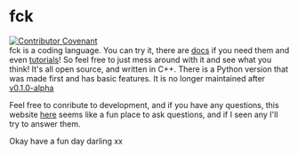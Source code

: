 # fck  
[![Contributor Covenant](https://img.shields.io/badge/Contributor%20Covenant-2.0-4baaaa.svg)](code_of_conduct.md)  
fck is a coding language. You can try it, there are [docs](https://RosiePuddles.github.io/fck/docs) if you need them and even [tutorials](https://rosiepuddles.github.io/fck/tutorial)! So feel free to just mess around with it and see what you think! It's all open source, and written in C++. There is a Python version that was made first and has basic features. It is no longer maintained after [v0.1.0-alpha](https://github.com/RosiePuddles/fck/releases/tag/untagged-800eecca79048ecfdc41)

Feel free to conribute to development, and if you have any questions, this website [here](https://github.com/RosiePuddles/fck/discussions) seems like a fun place to ask questions, and if I seen any I'll try to answer them.

Okay have a fun day darling xx
